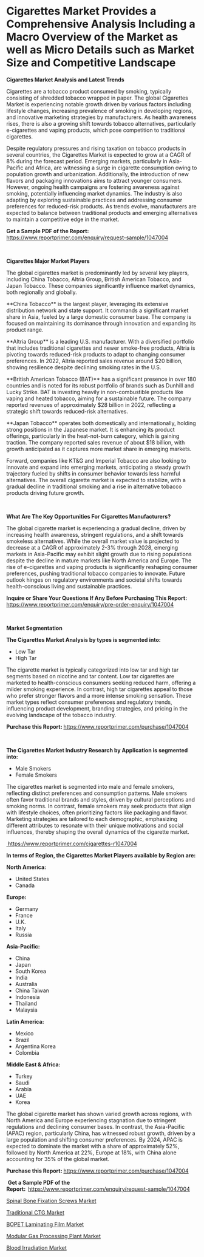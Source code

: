 <p><h1>Cigarettes Market Provides a Comprehensive Analysis Including a Macro Overview of the Market as well as Micro Details such as Market Size and Competitive Landscape</h1></p><p><strong>Cigarettes Market Analysis and Latest Trends</strong></p>
<p><p>Cigarettes are a tobacco product consumed by smoking, typically consisting of shredded tobacco wrapped in paper. The global Cigarettes Market is experiencing notable growth driven by various factors including lifestyle changes, increasing prevalence of smoking in developing regions, and innovative marketing strategies by manufacturers. As health awareness rises, there is also a growing shift towards tobacco alternatives, particularly e-cigarettes and vaping products, which pose competition to traditional cigarettes.</p><p>Despite regulatory pressures and rising taxation on tobacco products in several countries, the Cigarettes Market is expected to grow at a CAGR of 8% during the forecast period. Emerging markets, particularly in Asia-Pacific and Africa, are witnessing a surge in cigarette consumption owing to population growth and urbanization. Additionally, the introduction of new flavors and packaging innovations aims to attract younger consumers. However, ongoing health campaigns are fostering awareness against smoking, potentially influencing market dynamics. The industry is also adapting by exploring sustainable practices and addressing consumer preferences for reduced-risk products. As trends evolve, manufacturers are expected to balance between traditional products and emerging alternatives to maintain a competitive edge in the market.</p></p>
<p><strong>Get a Sample PDF of the Report:&nbsp;</strong> <a href="https://www.reportprimer.com/enquiry/request-sample/1047004">https://www.reportprimer.com/enquiry/request-sample/1047004</a></p>
<p>&nbsp;</p>
<p><strong>Cigarettes Major Market Players</strong></p>
<p><p>The global cigarettes market is predominantly led by several key players, including China Tobacco, Altria Group, British American Tobacco, and Japan Tobacco. These companies significantly influence market dynamics, both regionally and globally.</p><p>**China Tobacco** is the largest player, leveraging its extensive distribution network and state support. It commands a significant market share in Asia, fueled by a large domestic consumer base. The company is focused on maintaining its dominance through innovation and expanding its product range.</p><p>**Altria Group** is a leading U.S. manufacturer. With a diversified portfolio that includes traditional cigarettes and newer smoke-free products, Altria is pivoting towards reduced-risk products to adapt to changing consumer preferences. In 2022, Altria reported sales revenue around $20 billion, showing resilience despite declining smoking rates in the U.S.</p><p>**British American Tobacco (BAT)** has a significant presence in over 180 countries and is noted for its robust portfolio of brands such as Dunhill and Lucky Strike. BAT is investing heavily in non-combustible products like vaping and heated tobacco, aiming for a sustainable future. The company reported revenues of approximately $28 billion in 2022, reflecting a strategic shift towards reduced-risk alternatives.</p><p>**Japan Tobacco** operates both domestically and internationally, holding strong positions in the Japanese market. It is enhancing its product offerings, particularly in the heat-not-burn category, which is gaining traction. The company reported sales revenue of about $18 billion, with growth anticipated as it captures more market share in emerging markets.</p><p>Forward, companies like KT&G and Imperial Tobacco are also looking to innovate and expand into emerging markets, anticipating a steady growth trajectory fueled by shifts in consumer behavior towards less harmful alternatives. The overall cigarette market is expected to stabilize, with a gradual decline in traditional smoking and a rise in alternative tobacco products driving future growth.</p></p>
<p>&nbsp;</p>
<p><strong>What Are The Key Opportunities For Cigarettes Manufacturers?</strong></p>
<p><p>The global cigarette market is experiencing a gradual decline, driven by increasing health awareness, stringent regulations, and a shift towards smokeless alternatives. While the overall market value is projected to decrease at a CAGR of approximately 2-3% through 2028, emerging markets in Asia-Pacific may exhibit slight growth due to rising populations despite the decline in mature markets like North America and Europe. The rise of e-cigarettes and vaping products is significantly reshaping consumer preferences, pushing traditional tobacco companies to innovate. Future outlook hinges on regulatory environments and societal shifts towards health-conscious living and sustainable practices.</p></p>
<p><strong>Inquire or Share Your Questions If Any Before Purchasing This Report:</strong> <a href="https://www.reportprimer.com/enquiry/pre-order-enquiry/1047004">https://www.reportprimer.com/enquiry/pre-order-enquiry/1047004</a></p>
<p>&nbsp;</p>
<p><strong>Market Segmentation</strong></p>
<p><strong>The Cigarettes Market Analysis by types is segmented into:</strong></p>
<p><ul><li>Low Tar</li><li>High Tar</li></ul></p>
<p><p>The cigarette market is typically categorized into low tar and high tar segments based on nicotine and tar content. Low tar cigarettes are marketed to health-conscious consumers seeking reduced harm, offering a milder smoking experience. In contrast, high tar cigarettes appeal to those who prefer stronger flavors and a more intense smoking sensation. These market types reflect consumer preferences and regulatory trends, influencing product development, branding strategies, and pricing in the evolving landscape of the tobacco industry.</p></p>
<p><strong>Purchase this Report:&nbsp;</strong><a href="https://www.reportprimer.com/purchase/1047004">https://www.reportprimer.com/purchase/1047004</a></p>
<p>&nbsp;</p>
<p><strong>The Cigarettes Market Industry Research by Application is segmented into:</strong></p>
<p><ul><li>Male Smokers</li><li>Female Smokers</li></ul></p>
<p><p>The cigarettes market is segmented into male and female smokers, reflecting distinct preferences and consumption patterns. Male smokers often favor traditional brands and styles, driven by cultural perceptions and smoking norms. In contrast, female smokers may seek products that align with lifestyle choices, often prioritizing factors like packaging and flavor. Marketing strategies are tailored to each demographic, emphasizing different attributes to resonate with their unique motivations and social influences, thereby shaping the overall dynamics of the cigarette market.</p></p>
<p><a href="https://www.reportprimer.com/cigarettes-r1047004">&nbsp;https://www.reportprimer.com/cigarettes-r1047004</a></p>
<p><strong>In terms of Region, the Cigarettes Market Players available by Region are:</strong></p>
<p>
    <p> <strong> North America: </strong>
        <ul>
            <li>United States</li>
            <li>Canada</li>
        </ul>
        </p> 
    <p> <strong> Europe: </strong>
        <ul>
            <li>Germany</li>
            <li>France</li>
            <li>U.K.</li>
            <li>Italy</li>
            <li>Russia</li>
        </ul>
        </p> 
    <p> <strong> Asia-Pacific: </strong>
        <ul>
            <li>China</li>
            <li>Japan</li>
            <li>South Korea</li>
            <li>India</li>
            <li>Australia</li>
            <li>China Taiwan</li>
            <li>Indonesia</li>
            <li>Thailand</li>
            <li>Malaysia</li>
        </ul>
        </p> 
    <p> <strong> Latin America: </strong>
        <ul>
            <li>Mexico</li>
            <li>Brazil</li>
            <li>Argentina Korea</li>
            <li>Colombia</li>
        </ul>
        </p> 
    <p> <strong> Middle East & Africa: </strong>
        <ul>
            <li>Turkey</li>
            <li>Saudi</li>
            <li>Arabia</li>
            <li>UAE</li>
            <li>Korea</li>
        </ul>
    </p>
    </p>
<p><p>The global cigarette market has shown varied growth across regions, with North America and Europe experiencing stagnation due to stringent regulations and declining consumer bases. In contrast, the Asia-Pacific (APAC) region, particularly China, has witnessed robust growth, driven by a large population and shifting consumer preferences. By 2024, APAC is expected to dominate the market with a share of approximately 52%, followed by North America at 22%, Europe at 18%, with China alone accounting for 35% of the global market.</p></p>
<p><strong>Purchase this Report: </strong><a href="https://www.reportprimer.com/purchase/1047004">https://www.reportprimer.com/purchase/1047004</a></p>
<p>&nbsp;<strong>Get a Sample PDF of the Report:&nbsp;&nbsp;</strong><a href="https://www.reportprimer.com/enquiry/request-sample/1047004">https://www.reportprimer.com/enquiry/request-sample/1047004</a></p>
<p><strong></strong></p>
<p><p><a href="https://medium.com/@americahilario/market-trends-in-the-global-spinal-bone-fixation-screws-market-forecast-and-analysis-2024-2031-d48fdc3047c6">Spinal Bone Fixation Screws Market</a></p><p><a href="https://medium.com/@americahilario/traditional-ctg-market-analysis-report-global-insights-by-region-type-external-ad46b6ffc4fd?postPublishedType=repub">Traditional CTG Market</a></p><p><a href="https://issuu.com/reportprime-2/docs/bopet-laminating-film-market-size-2_45b16002a00dcf">BOPET Laminating Film Market</a></p><p><a href="https://issuu.com/reportprime-2/docs/modular-gas-processing-plant-market_d117a1b52edf6c">Modular Gas Processing Plant Market</a></p><p><a href="https://www.linkedin.com/pulse/unlocking-growth-potential-market-strategic-analysis-blood-irradiation-848ne">Blood Irradiation Market</a></p></p>